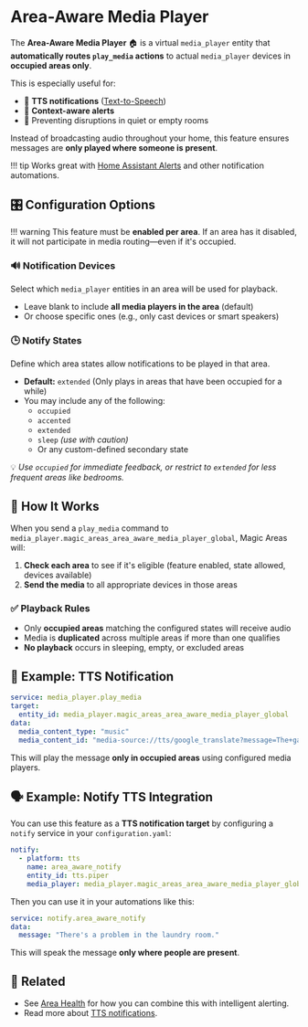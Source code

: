 # Area-Aware Media Player

The **Area-Aware Media Player** 🏠 is a virtual `media_player` entity that **automatically routes `play_media` actions** to actual `media_player` devices in **occupied areas only**.

This is especially useful for:

- 📢 **TTS notifications** ([Text-to-Speech](https://www.home-assistant.io/integrations/notify.tts/))
- 🔔 **Context-aware alerts**
- 🧘 Preventing disruptions in quiet or empty rooms

Instead of broadcasting audio throughout your home, this feature ensures messages are **only played where someone is present**.

!!! tip
    Works great with [Home Assistant Alerts](https://www.home-assistant.io/integrations/alert/) and other notification automations.

## 🎛️ Configuration Options

!!! warning
    This feature must be **enabled per area**. If an area has it disabled, it will not participate in media routing—even if it's occupied.

### 🔊 Notification Devices

Select which `media_player` entities in an area will be used for playback.

- Leave blank to include **all media players in the area** (default)
- Or choose specific ones (e.g., only cast devices or smart speakers)

### 🕒 Notify States

Define which area states allow notifications to be played in that area.

- **Default:** `extended`
  (Only plays in areas that have been occupied for a while)
- You may include any of the following:
  - `occupied`
  - `accented`
  - `extended`
  - `sleep` *(use with caution)*
  - Or any custom-defined secondary state

💡 *Use `occupied` for immediate feedback, or restrict to `extended` for less frequent areas like bedrooms.*

## 🚀 How It Works

When you send a `play_media` command to `media_player.magic_areas_area_aware_media_player_global`, Magic Areas will:

1. **Check each area** to see if it's eligible (feature enabled, state allowed, devices available)
2. **Send the media** to all appropriate devices in those areas

### ✅ Playback Rules

- Only **occupied areas** matching the configured states will receive audio
- Media is **duplicated** across multiple areas if more than one qualifies
- **No playback** occurs in sleeping, empty, or excluded areas

## 📣 Example: TTS Notification

```yaml
service: media_player.play_media
target:
  entity_id: media_player.magic_areas_area_aware_media_player_global
data:
  media_content_type: "music"
  media_content_id: "media-source://tts/google_translate?message=The+garage+door+was+left+open"
```

This will play the message **only in occupied areas** using configured media players.


## 🗣️ Example: Notify TTS Integration

You can use this feature as a **TTS notification target** by configuring a `notify` service in your `configuration.yaml`:

```yaml
notify:
  - platform: tts
    name: area_aware_notify
    entity_id: tts.piper
    media_player: media_player.magic_areas_area_aware_media_player_global
```

Then you can use it in your automations like this:

```yaml
service: notify.area_aware_notify
data:
  message: "There's a problem in the laundry room."
```

This will speak the message **only where people are present**.


## 🔗 Related

- See [Area Health](health-sensor.md) for how you can combine this with intelligent alerting.
- Read more about [TTS notifications](https://www.home-assistant.io/integrations/notify.tts/).
